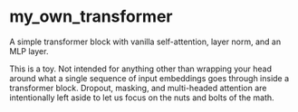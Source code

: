 # **my_own_transformer**

A simple transformer block with vanilla self-attention, layer norm, and an MLP layer.

This is a toy. Not intended for anything other than wrapping your head around what a single sequence of input embeddings goes through inside a transformer block. Dropout, masking, and multi-headed attention are intentionally left aside to let us focus on the nuts and bolts of the math.